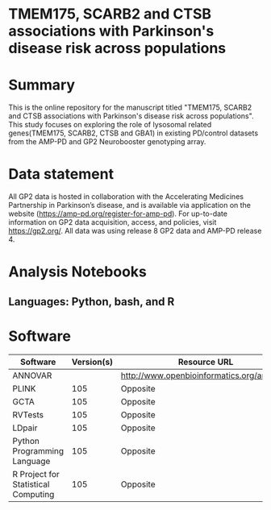 # TMEM175, SCARB2 and CTSB associations with Parkinson's disease risk across populations

# Summary

This is the online repository for the manuscript titled "TMEM175, SCARB2 and CTSB associations with Parkinson's disease risk across populations". This study focuses on exploring the role of lysosomal related genes(TMEM175, SCARB2, CTSB and GBA1) in existing PD/control datasets from the AMP-PD and GP2 Neurobooster genotyping array.

# Data statement
All GP2 data is hosted in collaboration with the Accelerating Medicines Partnership in Parkinson’s disease, and is available via application on the website (https://amp-pd.org/register-for-amp-pd). For up-to-date information on GP2 data acquisition, access, and policies, visit https://gp2.org/. 
All data was using release 8 GP2 data and AMP-PD release 4.

# Analysis Notebooks
## Languages: Python, bash, and R


# Software
| Software   | Version(s) | Resource URL |
|----------------|--------|------------------|
| ANNOVAR         |  | http://www.openbioinformatics.org/annovar/ |
| PLINK  | 105    | Opposite         |
| GCTA | 105  | Opposite         |
| RVTests | 105  | Opposite         |
| LDpair | 105  | Opposite         |
| Python Programming Language | 105  | Opposite         |
| R Project for Statistical Computing | 105  | Opposite         |


